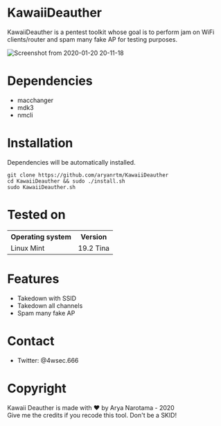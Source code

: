 # KawaiiDeauther
KawaiiDeauther is a pentest toolkit whose goal is to perform jam on WiFi clients/router and spam many fake AP for testing purposes.

![Screenshot from 2020-01-20 20-11-18](https://user-images.githubusercontent.com/32659320/72729021-36108280-3bc1-11ea-9eb5-483c1d60cf80.png)


Dependencies
=

- macchanger
- mdk3
- nmcli


Installation
=
Dependencies will be automatically installed.

    git clone https://github.com/aryanrtm/KawaiiDeauther
    cd KawaiiDeauther && sudo ./install.sh
    sudo KawaiiDeauther.sh


Tested on
=

<table>
    <tr>
        <th>Operating system</th>
        <th> Version </th>
    </tr>
    <tr>
        <td>Linux Mint</td>
        <td> 19.2 Tina </td>
    </tr>
</table>


Features
=
- Takedown with SSID
- Takedown all channels
- Spam many fake AP


Contact
=
- Twitter: @4wsec.666


Copyright
=
Kawaii Deauther is made with ❤️ by Arya Narotama - 2020
<br>
Give me the credits if you recode this tool. Don't be a SKID!
